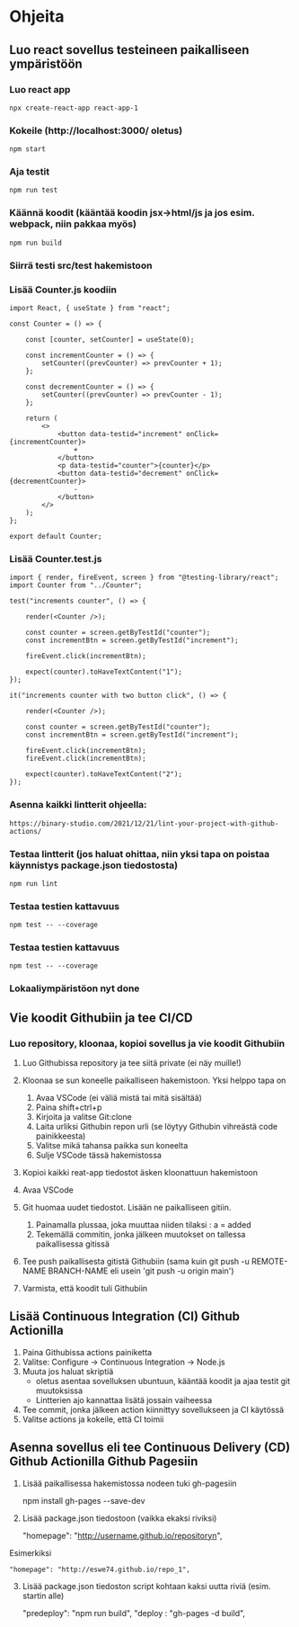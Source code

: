 # Ohjeita

## Luo react sovellus testeineen paikalliseen ympäristöön 

### Luo react app 

    npx create-react-app react-app-1

### Kokeile (http://localhost:3000/ oletus) 

    npm start 

### Aja testit 

    npm run test 

### Käännä koodit (kääntää koodin jsx->html/js ja jos esim. webpack, niin pakkaa myös)

    npm run build 

### Siirrä testi src/test hakemistoon

### Lisää Counter.js koodiin

    import React, { useState } from "react";

    const Counter = () => {

        const [counter, setCounter] = useState(0);

        const incrementCounter = () => {
            setCounter((prevCounter) => prevCounter + 1);
        };

        const decrementCounter = () => {
            setCounter((prevCounter) => prevCounter - 1);
        };

        return (
            <>
                <button data-testid="increment" onClick={incrementCounter}>
                    +
                </button>
                <p data-testid="counter">{counter}</p>
                <button data-testid="decrement" onClick={decrementCounter}>
                    -
                </button>
            </>
        );
    };

    export default Counter;

### Lisää Counter.test.js

    import { render, fireEvent, screen } from "@testing-library/react";
    import Counter from "../Counter";

    test("increments counter", () => {
    
        render(<Counter />);

        const counter = screen.getByTestId("counter");
        const incrementBtn = screen.getByTestId("increment");

        fireEvent.click(incrementBtn);

        expect(counter).toHaveTextContent("1");
    });

    it("increments counter with two button click", () => {
    
        render(<Counter />);

        const counter = screen.getByTestId("counter");
        const incrementBtn = screen.getByTestId("increment");

        fireEvent.click(incrementBtn);
        fireEvent.click(incrementBtn); 
        
        expect(counter).toHaveTextContent("2");
    });

### Asenna kaikki lintterit ohjeella:

    https://binary-studio.com/2021/12/21/lint-your-project-with-github-actions/

### Testaa lintterit (jos haluat ohittaa, niin yksi tapa on poistaa käynnistys package.json tiedostosta)

    npm run lint

### Testaa testien kattavuus    
    
    npm test -- --coverage

### Testaa testien kattavuus    
    
    npm test -- --coverage

### Lokaaliympäristöon nyt done

## Vie koodit Githubiin ja tee CI/CD

### Luo repository, kloonaa, kopioi sovellus ja vie koodit Githubiin

1. Luo Githubissa repository ja tee siitä private (ei näy muille!)
2. Kloonaa se sun koneelle paikalliseen hakemistoon. Yksi helppo tapa on 

    1. Avaa VSCode (ei väliä mistä tai mitä sisältää) 
    2. Paina shift+ctrl+p
    3. Kirjoita ja valitse Git:clone
    4. Laita urliksi Githubin repon urli (se löytyy Githubin vihreästä code painikkeesta)
    5. Valitse mikä tahansa paikka sun koneelta
    6. Sulje VSCode tässä hakemistossa

3. Kopioi kaikki reat-app tiedostot äsken kloonattuun hakemistoon
4. Avaa VSCode
5. Git huomaa uudet tiedostot. Lisään ne paikalliseen gitiin.
    
    1. Painamalla plussaa, joka muuttaa niiden tilaksi : a = added
    2. Tekemällä commitin, jonka jälkeen muutokset on tallessa paikallisessa gitissä

5. Tee push paikallisesta gitistä Githubiin (sama kuin git push -u REMOTE-NAME BRANCH-NAME eli usein 'git push -u origin main')
6. Varmista, että koodit tuli Githubiin 

## Lisää Continuous Integration (CI) Github Actionilla
    
1. Paina Githubissa actions painiketta
2. Valitse: Configure -> Continuous Integration -> Node.js
3. Muuta jos haluat skriptiä
    - oletus asentaa sovelluksen ubuntuun, kääntää koodit ja ajaa testit git muutoksissa
    - Lintterien ajo kannattaa lisätä jossain vaiheessa
4. Tee commit, jonka jälkeen action kiinnittyy sovellukseen ja CI käytössä
5. Valitse actions ja kokeile, että CI toimii

## Asenna sovellus eli tee Continuous Delivery (CD) Github Actionilla Github Pagesiin

1. Lisää paikallisessa hakemistossa nodeen tuki gh-pagesiin

    npm install gh-pages --save-dev

2. Lisää package.json tiedostoon (vaikka ekaksi riviksi) 

    "homepage": "http://username.github.io/repositoryn",

Esimerkiksi

    "homepage": "http://eswe74.github.io/repo_1",

3. Lisää package.json tiedoston script kohtaan kaksi uutta riviä (esim. startin alle)

    "predeploy": "npm run build",
    "deploy : "gh-pages -d build",